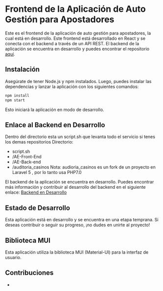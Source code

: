 # Frontend de la Aplicación de Auto Gestión para Apostadores

Este es el frontend de la aplicación de auto gestión para apostadores, la cual está en desarrollo. Este frontend está desarrollado en React y se conecta con el backend a través de un API REST. El backend de la aplicación se encuentra en desarrollo y puedes encontrar el repositorio [aquí](https://github.com/IgnacioRomang/AE-Back-end).

## Instalación

Asegúrate de tener Node.js y npm instalados. Luego, puedes instalar las dependencias y lanzar la aplicación con los siguientes comandos:

```bash
npm install
npm start
```

Esto iniciará la aplicación en modo de desarrollo.

## Enlace al Backend en Desarrollo

Dentro del directorio esta un script.sh que levanta todo el servicio si tenes los demas repositorios
Directorio:
- script.sh
- /AE-Front-End
- /AE-Back-end
- /auditoria_casinos
Nota: audioria_casinos es un fork de un proyecto en Laravel 5 , por lo tanto usa PHP7.0

El backend de la aplicación se encuentra en desarrollo. Puedes encontrar más información y contribuir al desarrollo del backend en el siguiente enlace: [Backend en Desarrollo](https://github.com/IgnacioRomang/AE-Back-end)

## Estado de Desarrollo

Esta aplicación está en desarrollo y se encuentra en una etapa temprana. Si deseas contribuir o seguir su progreso, ¡no dudes en unirte al proyecto!

## Biblioteca MUI

Esta aplicación utiliza la biblioteca MUI (Material-UI) para la interfaz de usuario.

## Contribuciones

-

